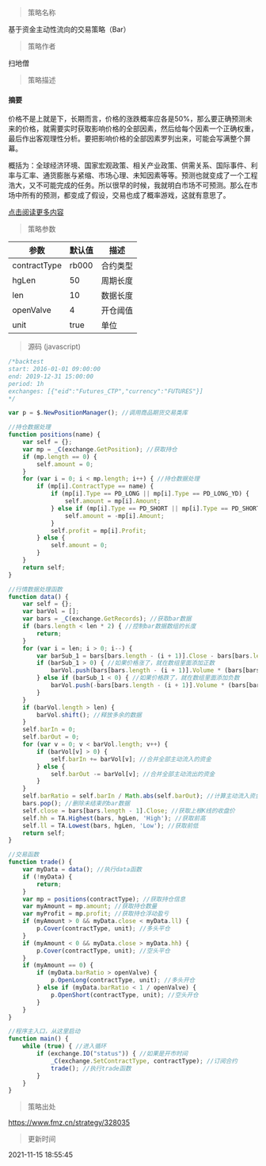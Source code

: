 
> 策略名称

基于资金主动性流向的交易策略（Bar）

> 策略作者

扫地僧

> 策略描述

#### 摘要
价格不是上就是下，长期而言，价格的涨跌概率应各是50%，那么要正确预测未来的价格，就需要实时获取影响价格的全部因素，然后给每个因素一个正确权重，最后作出客观理性分析。要把影响价格的全部因素罗列出来，可能会写满整个屏幕。

概括为：全球经济环境、国家宏观政策、相关产业政策、供需关系、国际事件、利率与汇率、通货膨胀与紧缩、市场心理、未知因素等等。预测也就变成了一个工程浩大，又不可能完成的任务。所以很早的时候，我就明白市场不可预测。那么在市场中所有的预测，都变成了假设，交易也成了概率游戏，这就有意思了。

[点击阅读更多内容](https://www.fmz.cn/digest-topic/4961)

> 策略参数



|参数|默认值|描述|
|----|----|----|
|contractType|rb000|合约类型|
|hgLen|50|周期长度|
|len|10|数据长度|
|openValve|4|开仓阈值|
|unit|true|单位|


> 源码 (javascript)

``` javascript
/*backtest
start: 2016-01-01 09:00:00
end: 2019-12-31 15:00:00
period: 1h
exchanges: [{"eid":"Futures_CTP","currency":"FUTURES"}]
*/

var p = $.NewPositionManager(); //调用商品期货交易类库

//持仓数据处理
function positions(name) {
    var self = {};
    var mp = _C(exchange.GetPosition); //获取持仓
    if (mp.length == 0) {
        self.amount = 0;
    }
    for (var i = 0; i < mp.length; i++) { //持仓数据处理
        if (mp[i].ContractType == name) {
            if (mp[i].Type == PD_LONG || mp[i].Type == PD_LONG_YD) {
                self.amount = mp[i].Amount;
            } else if (mp[i].Type == PD_SHORT || mp[i].Type == PD_SHORT_YD) {
                self.amount = -mp[i].Amount;
            }
            self.profit = mp[i].Profit;
        } else {
            self.amount = 0;
        }
    }
    return self;
}

//行情数据处理函数
function data() {
    var self = {};
    var barVol = [];
    var bars = _C(exchange.GetRecords); //获取bar数据
    if (bars.length < len * 2) { //控制bar数据数组的长度
        return;
    }
    for (var i = len; i > 0; i--) {
        var barSub_1 = bars[bars.length - (i + 1)].Close - bars[bars.length - (i + 2)].Close; //计算当前收盘价与上个bar收盘价的价差
        if (barSub_1 > 0) { //如果价格涨了，就在数组里面添加正数
            barVol.push(bars[bars.length - (i + 1)].Volume * (bars[bars.length - (i + 1)].High - bars[bars.length - (i + 1)].Low));
        } else if (barSub_1 < 0) { //如果价格跌了，就在数组里面添加负数
            barVol.push(-bars[bars.length - (i + 1)].Volume * (bars[bars.length - (i + 1)].High - bars[bars.length - (i + 1)].Low));
        }
    }
    if (barVol.length > len) {
        barVol.shift(); //释放多余的数据
    }
    self.barIn = 0;
    self.barOut = 0;
    for (var v = 0; v < barVol.length; v++) {
        if (barVol[v] > 0) {
            self.barIn += barVol[v]; //合并全部主动流入的资金
        } else {
            self.barOut -= barVol[v]; //合并全部主动流出的资金
        }
    }
    self.barRatio = self.barIn / Math.abs(self.barOut); //计算主动流入资金与主动流出资金的比值
    bars.pop(); //删除未结束的bar数据
    self.close = bars[bars.length - 1].Close; //获取上根K线的收盘价
    self.hh = TA.Highest(bars, hgLen, 'High'); //获取前高
    self.ll = TA.Lowest(bars, hgLen, 'Low'); //获取前低
    return self;
}

//交易函数
function trade() {
    var myData = data(); //执行data函数
    if (!myData) {
        return;
    }
    var mp = positions(contractType); //获取持仓信息
    var myAmount = mp.amount; //获取持仓数量
    var myProfit = mp.profit; //获取持仓浮动盈亏
    if (myAmount > 0 && myData.close < myData.ll) {
        p.Cover(contractType, unit); //多头平仓
    }
    if (myAmount < 0 && myData.close > myData.hh) {
        p.Cover(contractType, unit); //空头平仓
    }
    if (myAmount == 0) {
        if (myData.barRatio > openValve) {
            p.OpenLong(contractType, unit); //多头开仓
        } else if (myData.barRatio < 1 / openValve) {
            p.OpenShort(contractType, unit); //空头开仓
        }
    }
}

//程序主入口，从这里启动
function main() {
    while (true) { //进入循环
        if (exchange.IO("status")) { //如果是开市时间
            _C(exchange.SetContractType, contractType); //订阅合约
            trade(); //执行trade函数
        }
    }
}
```

> 策略出处

https://www.fmz.cn/strategy/328035

> 更新时间

2021-11-15 18:55:45
